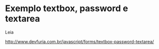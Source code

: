 # Exemplo textbox, password e textarea

Leia

http://www.devfuria.com.br/javascript/forms/textbox-password-textarea/